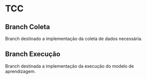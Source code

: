 # TCC

## Branch Coleta
Branch destinado a implementação da coleta de dados necessária.

## Branch Execução
Branch destinada a implementação da execução do modelo de aprendizagem.
